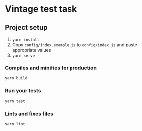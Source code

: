# Vintage test task

## Project setup
1. `yarn install`
2. Copy `config/index.example.js` to `config/index.js` and paste appropriate values
3. `yarn serve`

### Compiles and minifies for production
```
yarn build
```

### Run your tests
```
yarn test
```

### Lints and fixes files
```
yarn lint
```
